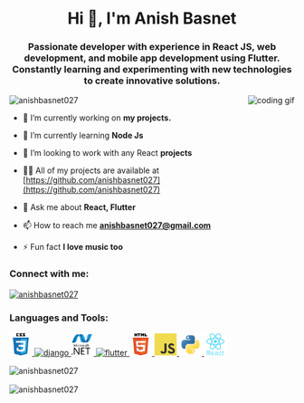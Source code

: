 <h1 align="center">Hi 👋, I'm Anish Basnet</h1>
<h3 align="center">Passionate developer with experience in React JS, web development, and mobile app development using Flutter. Constantly learning and experimenting with new technologies to create innovative solutions.</h3>

<img align="right" alt="coding gif"  src="https://camo.githubusercontent.com/5ddf73ad3a205111cf8c686f687fc216c2946a75005718c8da5b837ad9de78c9/68747470733a2f2f7468756d62732e6766796361742e636f6d2f4576696c4e657874446576696c666973682d736d616c6c2e676966">

<p align="left"> <img src="https://komarev.com/ghpvc/?username=anishbasnet027&label=Profile%20views&color=0e75b6&style=flat" alt="anishbasnet027" /> </p>

- 🔭 I’m currently working on **my projects.**

- 🌱 I’m currently learning **Node Js**

- 👯 I’m looking to work with any React **projects**

- 👨‍💻 All of my projects are available at [https://github.com/anishbasnet027](https://github.com/anishbasnet027)

- 💬 Ask me about **React, Flutter**

- 📫 How to reach me **anishbasnet027@gmail.com**

- ⚡ Fun fact **I love music too**

<h3 align="left">Connect with me:</h3>
<p align="left">
<a href="https://linkedin.com/in/anishbasnet027" target="blank"><img align="center" src="https://raw.githubusercontent.com/rahuldkjain/github-profile-readme-generator/master/src/images/icons/Social/linked-in-alt.svg" alt="anishbasnet027" height="30" width="40" /></a>
</p>

<h3 align="left">Languages and Tools:</h3>
<p align="left"> <a href="https://www.w3schools.com/css/" target="_blank" rel="noreferrer"> <img src="https://raw.githubusercontent.com/devicons/devicon/master/icons/css3/css3-original-wordmark.svg" alt="css3" width="40" height="40"/> </a> <a href="https://www.djangoproject.com/" target="_blank" rel="noreferrer"> <img src="https://cdn.worldvectorlogo.com/logos/django.svg" alt="django" width="40" height="40"/> </a> <a href="https://dotnet.microsoft.com/" target="_blank" rel="noreferrer"> <img src="https://raw.githubusercontent.com/devicons/devicon/master/icons/dot-net/dot-net-original-wordmark.svg" alt="dotnet" width="40" height="40"/> </a> <a href="https://flutter.dev" target="_blank" rel="noreferrer"> <img src="https://www.vectorlogo.zone/logos/flutterio/flutterio-icon.svg" alt="flutter" width="40" height="40"/> </a> <a href="https://www.w3.org/html/" target="_blank" rel="noreferrer"> <img src="https://raw.githubusercontent.com/devicons/devicon/master/icons/html5/html5-original-wordmark.svg" alt="html5" width="40" height="40"/> </a> <a href="https://developer.mozilla.org/en-US/docs/Web/JavaScript" target="_blank" rel="noreferrer"> <img src="https://raw.githubusercontent.com/devicons/devicon/master/icons/javascript/javascript-original.svg" alt="javascript" width="40" height="40"/> </a> <a href="https://www.python.org" target="_blank" rel="noreferrer"> <img src="https://raw.githubusercontent.com/devicons/devicon/master/icons/python/python-original.svg" alt="python" width="40" height="40"/> </a> <a href="https://reactjs.org/" target="_blank" rel="noreferrer"> <img src="https://raw.githubusercontent.com/devicons/devicon/master/icons/react/react-original-wordmark.svg" alt="react" width="40" height="40"/> </a> </p>

<p><img align="center" src="https://github-readme-stats.vercel.app/api/top-langs?username=anishbasnet027&show_icons=true&locale=en&layout=compact" alt="anishbasnet027" /></p>

<p><img align="center" src="https://github-readme-streak-stats.herokuapp.com/?user=anishbasnet027&" alt="anishbasnet027" /></p>
